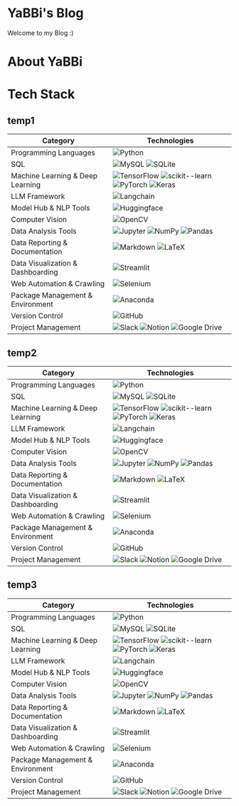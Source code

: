 # YaBBi's Blog
Welcome to my Blog :)

# About YaBBi

# Tech Stack 
## temp1

| Category | Technologies |
|----------|--------------|
| Programming Languages | ![Python](https://img.shields.io/badge/Python-FBFBF9?style=flat-square&logo=Python&logoColor=3D382F) |
| SQL | ![MySQL](https://img.shields.io/badge/MySQL-FBFBF9?style=flat-square&logo=MySQL&logoColor=3D382F) ![SQLite](https://img.shields.io/badge/SQLite-FBFBF9?style=flat-square&logo=SQLite&logoColor=3D382F) |
| Machine Learning & Deep Learning | ![TensorFlow](https://img.shields.io/badge/TensorFlow-FBFBF9?style=flat-square&logo=TensorFlow&logoColor=3D382F) ![scikit--learn](https://img.shields.io/badge/scikit--learn-FBFBF9?style=flat-square&logo=scikit-learn&logoColor=3D382F) ![PyTorch](https://img.shields.io/badge/PyTorch-FBFBF9?style=flat-square&logo=PyTorch&logoColor=3D382F) ![Keras](https://img.shields.io/badge/Keras-FBFBF9?style=flat-square&logo=Keras&logoColor=3D382F) |
| LLM Framework | ![Langchain](https://img.shields.io/badge/Langchain-FBFBF9?style=flat-square&logo=Langchain&logoColor=3D382F) |
| Model Hub & NLP Tools | ![Huggingface](https://img.shields.io/badge/Huggingface-FBFBF9?style=flat-square&logo=Huggingface&logoColor=3D382F) |
| Computer Vision | ![OpenCV](https://img.shields.io/badge/OpenCV-FBFBF9?style=flat-square&logo=OpenCV&logoColor=3D382F) |
| Data Analysis Tools | ![Jupyter](https://img.shields.io/badge/Jupyter-FBFBF9?style=flat-square&logo=Jupyter&logoColor=3D382F) ![NumPy](https://img.shields.io/badge/NumPy-FBFBF9?style=flat-square&logo=NumPy&logoColor=3D382F) ![Pandas](https://img.shields.io/badge/Pandas-FBFBF9?style=flat-square&logo=Pandas&logoColor=3D382F) |
| Data Reporting & Documentation | ![Markdown](https://img.shields.io/badge/Markdown-FBFBF9?style=flat-square&logo=Markdown&logoColor=3D382F) ![LaTeX](https://img.shields.io/badge/LaTeX-FBFBF9?style=flat-square&logo=LaTeX&logoColor=3D382F) |
| Data Visualization & Dashboarding | ![Streamlit](https://img.shields.io/badge/Streamlit-FBFBF9?style=flat-square&logo=Streamlit&logoColor=3D382F) |
| Web Automation & Crawling | ![Selenium](https://img.shields.io/badge/Selenium-FBFBF9?style=flat-square&logo=Selenium&logoColor=3D382F) |
| Package Management & Environment | ![Anaconda](https://img.shields.io/badge/Anaconda-FBFBF9?style=flat-square&logo=Anaconda&logoColor=3D382F) |
| Version Control | ![GitHub](https://img.shields.io/badge/GitHub-FBFBF9?style=flat-square&logo=GitHub&logoColor=3D382F) |
| Project Management | ![Slack](https://img.shields.io/badge/Slack-FBFBF9?style=flat-square&logo=Slack&logoColor=3D382F) ![Notion](https://img.shields.io/badge/Notion-FBFBF9?style=flat-square&logo=Notion&logoColor=3D382F) ![Google Drive](https://img.shields.io/badge/GoogleDrive-FBFBF9?style=flat-square&logo=googledrive&logoColor=3D382F) |


## temp2
| Category | Technologies |
|----------|--------------|
| Programming Languages | ![Python](https://img.shields.io/badge/Python-DBC4B0?style=flat-square&logo=Python&logoColor=3D382F) |
| SQL | ![MySQL](https://img.shields.io/badge/MySQL-DBC4B0?style=flat-square&logo=MySQL&logoColor=3D382F) ![SQLite](https://img.shields.io/badge/SQLite-DBC4B0?style=flat-square&logo=SQLite&logoColor=3D382F) |
| Machine Learning & Deep Learning | ![TensorFlow](https://img.shields.io/badge/TensorFlow-DBC4B0?style=flat-square&logo=TensorFlow&logoColor=3D382F) ![scikit--learn](https://img.shields.io/badge/scikit--learn-DBC4B0?style=flat-square&logo=scikit-learn&logoColor=3D382F) ![PyTorch](https://img.shields.io/badge/PyTorch-DBC4B0?style=flat-square&logo=PyTorch&logoColor=3D382F) ![Keras](https://img.shields.io/badge/Keras-DBC4B0?style=flat-square&logo=Keras&logoColor=3D382F) |
| LLM Framework | ![Langchain](https://img.shields.io/badge/Langchain-DBC4B0?style=flat-square&logo=Langchain&logoColor=3D382F) |
| Model Hub & NLP Tools | ![Huggingface](https://img.shields.io/badge/Huggingface-DBC4B0?style=flat-square&logo=Huggingface&logoColor=3D382F) |
| Computer Vision | ![OpenCV](https://img.shields.io/badge/OpenCV-DBC4B0?style=flat-square&logo=OpenCV&logoColor=3D382F) |
| Data Analysis Tools | ![Jupyter](https://img.shields.io/badge/Jupyter-DBC4B0?style=flat-square&logo=Jupyter&logoColor=3D382F) ![NumPy](https://img.shields.io/badge/NumPy-DBC4B0?style=flat-square&logo=NumPy&logoColor=3D382F) ![Pandas](https://img.shields.io/badge/Pandas-DBC4B0?style=flat-square&logo=Pandas&logoColor=3D382F) |
| Data Reporting & Documentation | ![Markdown](https://img.shields.io/badge/Markdown-DBC4B0?style=flat-square&logo=Markdown&logoColor=3D382F) ![LaTeX](https://img.shields.io/badge/LaTeX-DBC4B0?style=flat-square&logo=LaTeX&logoColor=3D382F) |
| Data Visualization & Dashboarding | ![Streamlit](https://img.shields.io/badge/Streamlit-DBC4B0?style=flat-square&logo=Streamlit&logoColor=3D382F) |
| Web Automation & Crawling | ![Selenium](https://img.shields.io/badge/Selenium-DBC4B0?style=flat-square&logo=Selenium&logoColor=3D382F) |
| Package Management & Environment | ![Anaconda](https://img.shields.io/badge/Anaconda-DBC4B0?style=flat-square&logo=Anaconda&logoColor=3D382F) |
| Version Control | ![GitHub](https://img.shields.io/badge/GitHub-DBC4B0?style=flat-square&logo=GitHub&logoColor=3D382F) |
| Project Management | ![Slack](https://img.shields.io/badge/Slack-DBC4B0?style=flat-square&logo=Slack&logoColor=3D382F) ![Notion](https://img.shields.io/badge/Notion-DBC4B0?style=flat-square&logo=Notion&logoColor=3D382F) ![Google Drive](https://img.shields.io/badge/GoogleDrive-DBC4B0?style=flat-square&logo=googledrive&logoColor=3D382F) |


## temp3

| Category | Technologies |
|----------|--------------|
| Programming Languages | ![Python](https://img.shields.io/badge/Python-EDE2D8?style=flat-square&logo=Python&logoColor=3D382F) |
| SQL | ![MySQL](https://img.shields.io/badge/MySQL-EDE2D8?style=flat-square&logo=MySQL&logoColor=3D382F) ![SQLite](https://img.shields.io/badge/SQLite-EDE2D8?style=flat-square&logo=SQLite&logoColor=3D382F) |
| Machine Learning & Deep Learning | ![TensorFlow](https://img.shields.io/badge/TensorFlow-EDE2D8?style=flat-square&logo=TensorFlow&logoColor=3D382F) ![scikit--learn](https://img.shields.io/badge/scikit--learn-EDE2D8?style=flat-square&logo=scikit-learn&logoColor=3D382F) ![PyTorch](https://img.shields.io/badge/PyTorch-EDE2D8?style=flat-square&logo=PyTorch&logoColor=3D382F) ![Keras](https://img.shields.io/badge/Keras-EDE2D8?style=flat-square&logo=Keras&logoColor=3D382F) |
| LLM Framework | ![Langchain](https://img.shields.io/badge/Langchain-EDE2D8?style=flat-square&logo=Langchain&logoColor=3D382F) |
| Model Hub & NLP Tools | ![Huggingface](https://img.shields.io/badge/Huggingface-EDE2D8?style=flat-square&logo=Huggingface&logoColor=3D382F) |
| Computer Vision | ![OpenCV](https://img.shields.io/badge/OpenCV-EDE2D8?style=flat-square&logo=OpenCV&logoColor=3D382F) |
| Data Analysis Tools | ![Jupyter](https://img.shields.io/badge/Jupyter-EDE2D8?style=flat-square&logo=Jupyter&logoColor=3D382F) ![NumPy](https://img.shields.io/badge/NumPy-EDE2D8?style=flat-square&logo=NumPy&logoColor=3D382F) ![Pandas](https://img.shields.io/badge/Pandas-EDE2D8?style=flat-square&logo=Pandas&logoColor=3D382F) |
| Data Reporting & Documentation | ![Markdown](https://img.shields.io/badge/Markdown-EDE2D8?style=flat-square&logo=Markdown&logoColor=3D382F) ![LaTeX](https://img.shields.io/badge/LaTeX-EDE2D8?style=flat-square&logo=LaTeX&logoColor=3D382F) |
| Data Visualization & Dashboarding | ![Streamlit](https://img.shields.io/badge/Streamlit-EDE2D8?style=flat-square&logo=Streamlit&logoColor=3D382F) |
| Web Automation & Crawling | ![Selenium](https://img.shields.io/badge/Selenium-EDE2D8?style=flat-square&logo=Selenium&logoColor=3D382F) |
| Package Management & Environment | ![Anaconda](https://img.shields.io/badge/Anaconda-EDE2D8?style=flat-square&logo=Anaconda&logoColor=3D382F) |
| Version Control | ![GitHub](https://img.shields.io/badge/GitHub-EDE2D8?style=flat-square&logo=GitHub&logoColor=3D382F) |
| Project Management | ![Slack](https://img.shields.io/badge/Slack-EDE2D8?style=flat-square&logo=Slack&logoColor=3D382F) ![Notion](https://img.shields.io/badge/Notion-EDE2D8?style=flat-square&logo=Notion&logoColor=3D382F) ![Google Drive](https://img.shields.io/badge/GoogleDrive-EDE2D8?style=flat-square&logo=googledrive&logoColor=3D382F) |
